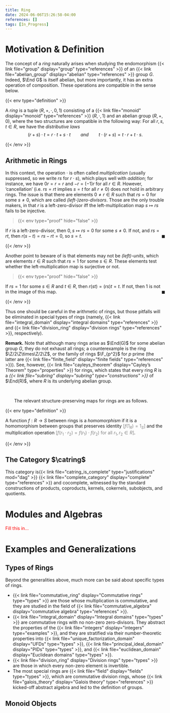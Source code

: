 ```yaml
---
title: Ring
date: 2024-06-06T15:26:58-04:00
references: []
tags: [In_Progress]
---
```


# Motivation & Definition

The concept of a *ring* naturally arises when studying the endomorphism {{< link file="group" display="group" type="references" >}} of an {{< link file="abelian_group" display="abelian" type="references" >}} group $G$. Indeed, $\End G$ is itself abelian, but more importantly, it has an extra operation of composition. These operations are compatible in the sense below.

{{< env type="definition" >}}

A *ring* is a tuple $(R,+,\cdot,0,1)$ consisting of a {{< link file="monoid" display="monoid" type="references" >}} $(R,\cdot,1)$ and an abelian group $(R,+,0)$, where the two structures are compatible in the following way: For all $r,s,t\in R$, we have the *distributive laws*
$$\begin{equation}
    (r+s)\cdot t=r\cdot t+s\cdot t\ \ \ \ \ \ \ \ \mathit{and}\ \ \ \ \ \ \ \ t\cdot(r+s)=t\cdot r+t\cdot s.
\end{equation}$$

{{< /env >}}

## Arithmetic in Rings

In this context, the operation $\cdot$ is often called *multiplication* (usually suppressed, so we write $rs$ for $r\cdot s$), which plays well with *addition*; for instance, we have $0r=r=r$ and $-r=(-1)r$ for all $r\in R$. However, ‘cancellation’ (i.e. $rs=rt$ implies $s=t$ for all $r\neq0$) does *not* hold in arbitrary rings. The issue is that there are elements $0\neq r\in R$ such that $rs=0$ for some $s\neq0$, which are called *(left-)zero-divisors*. Those are the only trouble makers, in that $r$ is a left-zero-divisor iff the left-multiplication map $s\mapsto rs$ fails to be injective.

>{{< env type="proof" hide="false" >}}

If $r$ is a left-zero-divisor, then $0,s\mapsto rs=0$ for some $s\neq0$. If not, and $rs=rt$, then $r(s-t)=rs-rt=0$, so $s=t$.<span style="float:right;">$\blacksquare$</span>

{{< /env >}}

Another point to beware of is that elements may not be *(left)-units*, which are elements $r\in R$ such that $rs=1$ for some $s\in R$. These elements test whether the left-multiplication map is surjective or not.

>{{< env type="proof" hide="false" >}}

If $rs=1$ for some $s\in R$ and $t\in R$, then $r(st)=(rs)t=t$. If not, then $1$ is not in the image of this map.<span style="float:right;">$\blacksquare$</span>

{{< /env >}}

Thus one should be careful in the arithmetic of rings, but those pitfalls will be eliminated in special types of rings (namely, {{< link file="integral_domain" display="integral domains" type="references" >}} and {{< link file="division_ring" display="division rings" type="references" >}}, respectively).

<div class="space"></div>

**Remark.** Note that although many rings arise as $\End(G)$ for some abelian group $G$, they do not exhaust all rings; a counterexample is the ring $\Z/2\Z\times\Z/2\Z$, or the family of rings $\F_{p^2}$ for $p$ prime (the latter are {{< link file="finite_field" display="finite fields" type="references" >}}). See, however, {{< link file="cayleys_theorem" display="Cayley’s Theorem" type="properties" >}} for rings, which states that every ring $R$ is a *{{< link file="subring" display="subring" type="constructions" >}}* of $\End(R)$, where $R$ is its underlying abelian group.

<br>

&emsp;&emsp;The relevant structure-preserving maps for rings are as follows.

{{< env type="definition" >}}

A function $f:R\to S$ between rings is a *homomorphism* if it is a homomorphism between groups that preserves identity <span style="color:gray">[$f(1_R)=1_S$]</span> and the multiplication operation <span style="color:gray">[$f(r_1\cdot r_2)=f(r_1)\cdot f(r_2)$ for all $r_1,r_2\in R$]</span>.

{{< /env >}}

## The Category $\catring$

This category is{{< link file="catring_is_complete" type="justifications" mod="dag" >}} {{< link file="complete_category" display="complete" type="references" >}} and cocomplete, witnessed by the standard constructions of products, coproducts, kernels, cokernels, subobjects, and quotients.

# Modules and Algebras



<span style="color:red">Fill this in...</span>

# Examples and Generalizations

## Types of Rings

Beyond the generalities above, much more can be said about specific types of rings.
* {{< link file="commutative_ring" display="Commutative rings" type="types" >}} are those whose multiplication is commutative, and they are studied in the field of {{< link file="commutative_algebra" display="commutative algebra" type="references" >}}.
* {{< link file="integral_domain" display="Integral domains" type="types" >}} are commutative rings with no non-zero zero-divisors. They abstract the properties of the {{< link file="integers" display="integers" type="examples" >}}, and they are stratified via their number-theoretic properties into {{< link file="unique_factorization_domain" display="UFDs" type="types" >}}, {{< link file="principal_ideal_domain" display="PIDs" type="types" >}}, and {{< link file="euclidean_domain" display="Euclidean domains" type="types" >}}.
* {{< link file="division_ring" display="Division rings" type="types" >}} are those in which every non-zero element is invertible.
* The most special rings are {{< link file="field" display="fields" type="types" >}}, which are commutative division rings, whose {{< link file="galois_theory" display="Galois theory" type="references" >}} kicked-off abstract algebra and led to the definition of groups.

## Monoid Objects
